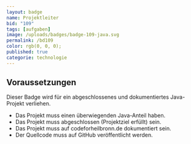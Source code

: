 ```yaml
---
layout: badge
name: Projektleiter
bid: "109"
tags: [aufgaben]
image: /uploads/badges/badge-109-java.svg
permalink: /bd109
color: rgb(0, 0, 0);
published: true
categorie: technologie
---
```


## Voraussetzungen

Dieser Badge wird für ein abgeschlossenes und dokumentiertes Java-Projekt verliehen.

* Das Projekt muss einen überwiegenden Java-Anteil haben.
* Das Projekt muss abgeschlossen (Projektziel erfüllt) sein.
* Das Projekt muss auf codeforheilbronn.de dokumentiert sein.
* Der Quellcode muss auf GitHub veröffentlicht werden.

